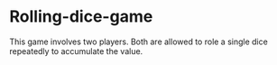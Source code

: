 # Rolling-dice-game
This game involves two players. Both are allowed to role a single dice repeatedly to accumulate the value.
